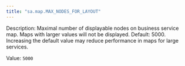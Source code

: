 ```yaml
---
title: "sa.map.MAX_NODES_FOR_LAYOUT"
---
```


Description: Maximal number of displayable nodes on business service map. Maps with larger values will not be displayed. 
Default: 5000.
Increasing the default value may reduce performance in maps for large services.

Value: `5000`